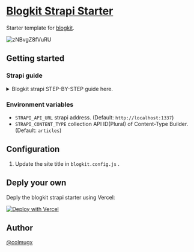# [Blogkit Strapi Starter](https://github.com/2nthony/blogkit-strapi-starter)

Starter template for [blogkit](https://github.com/2nthony/blogkit).

![zNBvgZ8fVuRU](https://cdn.jsdelivr.net/gh/2nthony/statics@main/uPic/zNBvgZ8fVuRU.png)

## Getting started

### Strapi guide

<details><summary>Blogkit strapi STEP-BY-STEP guide here.</summary>

#### 1. Create a new strapi project

```sh
npx create-strapi-app@latest my-blog --quickstart
```

#### 2. Register the first administration user, by completing the form, you now have access to the admin panel.

![](https://docs.strapi.io/assets/img/qsg-handson-part1-01-admin_panel_2.a1602906.png)

#### 3. Create collection types with the Content-Type builder.

Create a "Article" collection type

![D1YTS2DESOHb](https://cdn.jsdelivr.net/gh/2nthony/statics@main/uPic/D1YTS2DESOHb.png)

![lDKHvw3PJLth](https://cdn.jsdelivr.net/gh/2nthony/statics@main/uPic/lDKHvw3PJLth.png)

#### 4. Create fields for collection type

![EtmAF7JbiwWR](https://cdn.jsdelivr.net/gh/2nthony/statics@main/uPic/EtmAF7JbiwWR.png)

![R5N0L666vPmk](https://cdn.jsdelivr.net/gh/2nthony/statics@main/uPic/R5N0L666vPmk.png)

![yf0NgOYtq4YL](https://cdn.jsdelivr.net/gh/2nthony/statics@main/uPic/yf0NgOYtq4YL.png)

#### 5. Now create your posts

![BSh4tUUfXOxU](https://cdn.jsdelivr.net/gh/2nthony/statics@main/uPic/BSh4tUUfXOxU.png)

![pih20lHLE4Uu](https://cdn.jsdelivr.net/gh/2nthony/statics@main/uPic/pih20lHLE4Uu.png)

#### 6. Get your posts through the API by setting permissions

![R6YBVcatwmQZ](https://cdn.jsdelivr.net/gh/2nthony/statics@main/uPic/R6YBVcatwmQZ.png)

![YK1cLOy1yKrF](https://cdn.jsdelivr.net/gh/2nthony/statics@main/uPic/YK1cLOy1yKrF.png)

#### 7. Refresh your page

Now you see your post list and post content.

![w74LKUPX24zf](https://cdn.jsdelivr.net/gh/2nthony/statics@main/uPic/w74LKUPX24zf.png)

</details>

### Environment variables

- `STRAPI_API_URL` strapi address. (Default: `http://localhost:1337`)
- `STRAPI_CONTENT_TYPE` collection API ID(Plural) of Content-Type Builder. (Default: `articles`)

## Configuration

1. Update the site title in `blogkit.config.js` .

## Deply your own

Deply the blogkit strapi starter using Vercel:

[![Deploy with Vercel](https://vercel.com/button)](https://vercel.com/new/clone?repository-url=https%3A%2F%2Fgithub.com%2F2nthony%2Fblogkit-strapi-starter&env=STRAPI_API_URL,STRAPI_CONTENT_TYPE)

## Author

[@colmugx](https://github.com/colmugx)
